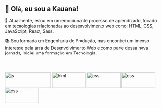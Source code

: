 ## 👋 Olá, eu sou a Kauana!

🌱 Atualmente, estou em um emocionante processo de aprendizado, focado em tecnologias relacionadas ao desenvolvimento web como: HTML, CSS, JavaScript, React, Sass.

📚 Sou formada em Engenharia de Produção, mas encontrei um imenso interesse pela área de Desenvolvimento Web e como parte dessa nova jornada, iniciei uma formação em Tecnologia.

#

<div style="display: inline_block"><br>
  <img align="center" alt="js" height="50" width="150" src="https://img.shields.io/badge/JavaScript-000?style=for-the-badge&logo=javascript">
  <img align="center" alt="html" height="50" width="110" src="https://img.shields.io/badge/HTML5-000?style=for-the-badge&logo=html5">
  <img align="center" alt="css" height="50" width="110" src="https://img.shields.io/badge/CSS3-000?style=for-the-badge&logo=css3&logoColor=264CE4">
  <img align="center" alt="css" height="50" width="110" src="https://img.shields.io/badge/Sass-000?style=for-the-badge&logo=sass">
  <img align="center" alt="css" height="50" width="110" src="https://img.shields.io/badge/React-000?style=for-the-badge&logo=react">
  
</div>
